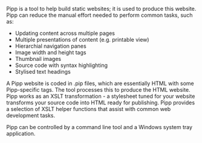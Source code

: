 Pipp is a tool to help build static websites; it is used to produce this website. Pipp can reduce the manual effort needed to perform common tasks, such as:

  * Updating content across multiple pages
  * Multiple presentations of content (e.g. printable view)
  * Hierarchial navigation panes
  * Image width and height tags
  * Thumbnail images
  * Source code with syntax highlighting
  * Stylised text headings

A Pipp website is coded in .pip files, which are essentially HTML with some Pipp-specific tags. The tool processes this to produce the HTML website. Pipp works as an XSLT transformation - a stylesheet tuned for your website transforms your source code into HTML ready for publishing. Pipp provides a selection of XSLT helper functions that assist with common web development tasks.

Pipp can be controlled by a command line tool and a Windows system tray application.